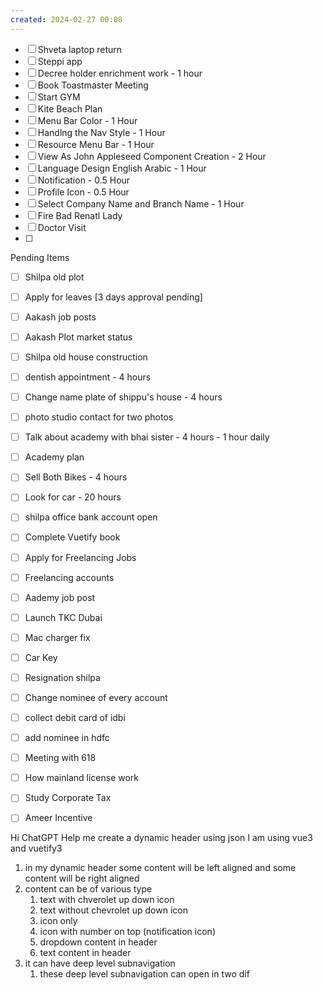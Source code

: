 ```yaml
---
created: 2024-02-27 00:08
---
```


- [ ] Shveta laptop return
- [ ] Steppi app
- [ ] Decree holder enrichment work - 1 hour
- [ ] Book Toastmaster Meeting
- [ ] Start GYM
- [ ] Kite Beach Plan
- [ ] Menu Bar Color - 1 Hour
- [ ] Handlng the Nav Style - 1 Hour
- [ ] Resource Menu Bar - 1 Hour
- [ ] View As John Appleseed Component Creation -  2 Hour
- [ ] Language Design English Arabic - 1 Hour
- [ ] Notification - 0.5 Hour
- [ ] Profile Icon - 0.5 Hour
- [ ] Select Company Name and Branch Name -  1 Hour
- [ ] Fire Bad Renatl Lady
- [ ] Doctor Visit
- [ ] 


Pending Items

- [ ] Shilpa old plot 
- [ ] Apply for leaves [3 days approval pending]
- [ ] Aakash job posts
- [ ] Aakash Plot market status
- [ ] Shilpa old house construction
- [ ] dentish appointment - 4 hours
- [ ] Change name plate of shippu's house - 4 hours
- [ ] photo studio contact for two photos
- [ ] Talk about academy with bhai sister - 4 hours - 1 hour daily
- [ ] Academy plan 
- [ ] Sell Both Bikes - 4 hours
- [ ] Look for car - 20 hours
- [ ] shilpa office bank account open
- [ ] Complete Vuetify book
- [ ] Apply for Freelancing Jobs
- [ ] Freelancing accounts
- [ ] Aademy job post
- [ ] Launch TKC Dubai
- [ ] Mac charger fix
- [ ] Car Key 
- [ ] Resignation shilpa
- [ ] Change nominee of every account
- [ ] collect debit card of idbi
- [ ] add nominee in hdfc 
- [ ] Meeting with 618
- [ ] How mainland license work
- [ ] Study Corporate Tax
- [ ] Ameer Incentive


Hi ChatGPT 
Help me create a dynamic header using json
I am using vue3 and vuetify3
1. in my dynamic header some content will be left aligned and some content will be right aligned
2. content can be of various type
	1. text with chverolet up down icon 
	2. text without chevrolet up down icon
	3. icon only
	4. icon with number on top (notification icon)
	5. dropdown content in header
	6. text content in header
3. it can have deep level subnavigation 
	1. these deep level subnavigation can open in two dif



